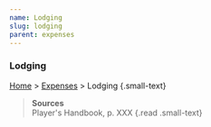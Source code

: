 ```yaml
---
name: Lodging
slug: lodging
parent: expenses
---
```

### Lodging
[Home](home) > [Expenses](expenses) > Lodging {.small-text}



> **Sources** <br/>
> Player's Handbook, p. XXX
{.read .small-text}
